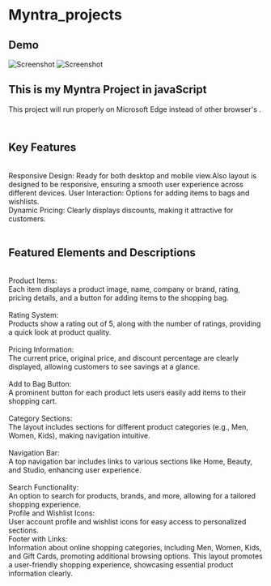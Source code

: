 # Myntra_projects<br>
## Demo
![Screenshot](https://github.com/user-attachments/assets/32c87a85-14c9-4717-b6eb-521261440a68)
![Screenshot](https://github.com/user-attachments/assets/b2e80bd4-12d3-4676-955b-5be35061c6d0)

## This is my Myntra Project in javaScript <br/>
This project will run properly on Microsoft Edge instead of other browser's .<br>
## <br>Key Features<br>
<br>Responsive Design: Ready for both desktop and mobile view.Also layout is designed to be responsive, ensuring a smooth user experience across different devices.
User Interaction: Options for adding items to bags and wishlists.<br>
Dynamic Pricing: Clearly displays discounts, making it attractive for customers.<br>
<br>
## Featured Elements and Descriptions
<br>Product Items:
<br>Each item displays a product image, name, company or brand, rating, pricing details, and a button for adding items to the shopping bag.<br>
<br>Rating System:
<br>Products show a rating out of 5, along with the number of ratings, providing a quick look at product quality.<br>
<br>Pricing Information:
<br>The current price, original price, and discount percentage are clearly displayed, allowing customers to see savings at a glance.<br>
<br>Add to Bag Button:
<br>A prominent button for each product lets users easily add items to their shopping cart.<br>
<br>Category Sections:
<br>The layout includes sections for different product categories (e.g., Men, Women, Kids), making navigation intuitive.<br>
<br>Navigation Bar:
<br>A top navigation bar includes links to various sections like Home, Beauty, and Studio, enhancing user experience.<br>
<br>Search Functionality:
<br>An option to search for products, brands, and more, allowing for a tailored shopping experience.
<br>Profile and Wishlist Icons:
<br>User account profile and wishlist icons for easy access to personalized sections.
<br>Footer with Links:
<br>Information about online shopping categories, including Men, Women, Kids, and Gift Cards, promoting additional browsing options.
This layout promotes a user-friendly shopping experience, showcasing essential product information clearly.

